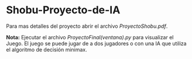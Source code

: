 # Shobu-Proyecto-de-IA

Para mas detalles del proyecto abrir el archivo _ProyectoShobu.pdf_.

**Nota:** Ejecutar el archivo _ProyectoFinal(ventana).py_ para visualizar el Juego. El juego se puede jugar de a dos jugadores o con una IA que utiliza el algoritmo de decisión minimax.
